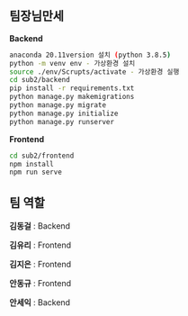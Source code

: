 ## 팀장님만세

**Backend**

```sh
anaconda 20.11version 설치 (python 3.8.5)
python -m venv env - 가상환경 설치
source ./env/Scrupts/activate - 가상환경 실행
cd sub2/backend
pip install -r requirements.txt
python manage.py makemigrations
python manage.py migrate
python manage.py initialize
python manage.py runserver
```

**Frontend**

```sh
cd sub2/frontend
npm install
npm run serve
```





## 팀 역할

**김동걸** : Backend

**김유리** : Frontend

**김지은** : Frontend

**안동규** : Frontend

**안세익** : Backend